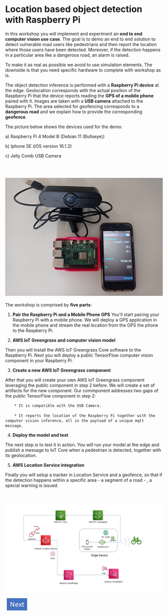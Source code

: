 # Location based object detection with Raspberry Pi 

In this workshop you will implement and experiment an **end to end computer vision use case**. The goal is to demo an end to end solution to detect vulnerable road users like pedestrians and then report the location where those users have been detected. Moreover, if the detection happens in a particular area like a dangerous road, an alarm is raised. 

To make it as real as possible we avoid to use simulation elements. The downside is that you need specific hardware to complete with workshop as is. 

The object detection inference is performed with a **Raspberry Pi device** at the edge. Geolocation corresponds with the actual position of the Raspberry Pi that the device  reports reading the **GPS of a mobile phone** paired with it. Images are taken with a **USB camera** attached to the Raspberry Pi. The area selected for geofencing corresponds to a **dangerous road** and we explain how to provide the corresponding **geofence**. 


The picture below shows the devices used for the demo: 

a) Raspberry Pi 4 Model B  (Debian 11 (Bullseye)) 

b) Iphone SE (iOS version 16.1.2)

c) Jelly Comb USB Camera

<br/><br/>





![Edge Device components](picture_devices.jpeg)
<br/><br/>
The workshop is comprised by **five parts**:

1. **Pair the Raspberry Pi and a Mobile Phone GPS**
You'll start pairing your Raspberry Pi with a mobile phone. We will deploy a GPS application in the mobile phone and stream the real location from the GPS  the phone to the Raspberry Pi. 

2. **AWS IoT Greengrass and computer vision model**

Then you will install the AWS IoT Greengrass Core software to the Raspberry Pi. Next you will deploy a public TensorFlow computer vision component in your Raspberry Pi.

3. **Create a new AWS IoT Greengrass component**

After that you will create your own  AWS IoT Greengrass component leveraging the public component in step 2 before. We will create a set of artifacts for the new component. Our commponent addresses two gaps of the public TensorFlow component in step 2:  

        * It is compatible with the USB Camera.

        * It reports the location of the Raspberry Pi together with the computer vision inference, all in the payload of a unique mqtt message. 

4. **Deploy the model and test**

The next step is to test it in action. You will run your model at the edge and publish a message to IoT Core when a pedestrian is detected, together with its geolocation. 

5. **AWS Location Service integration**

Finally you will setup a tracker in Location Service and a geofence, so that if the detection happens within a specific area - a segment of a road - , a special warning is issued. 


<br/><br/>
![architecture diagram](architecture.jpg)



[![Next](next.jpg)](https://github.com/notariop/cv_demo_workshop/blob/main/1.-Setup%20Raspberry%20Pi/1.step.md)

 